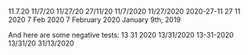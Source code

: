 11.7.20
11/7/20
11/27/20
27/11/20
11/7/2020
11/27/2020
2020-27-11
27 11 2020
7 Feb 2020
7 February 2020
January 9th, 2019

And here are some negative tests: 
13 31 2020
13/31/2020
13-31-2020
13/31/20
31/13/2020 